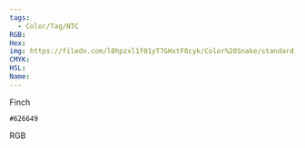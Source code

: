 ```yaml
---
tags:
  - Color/Tag/NTC
RGB:
Hex:
img: https://filedn.com/l0hpzxl1f01yT7GHxtF8cyk/Color%20Snake/standard_csv_to_svg/626649.svg
CMYK:
HSL:
Name:
---
```

Finch
```palette
#626649
```
RGB
